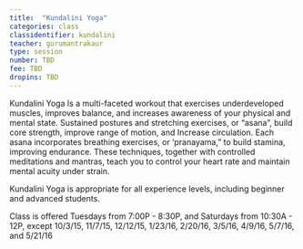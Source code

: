 ```yaml
---
title:  "Kundalini Yoga"
categories: class
classidentifier: kundalini
teacher: gurumantrakaur
type: session
number: TBD
fee: TBD
dropins: TBD
---
```

Kundalini Yoga ls a multi-faceted workout that exercises underdeveloped 
muscles, improves balance, and increases awareness of your physical and 
mental state. Sustained postures and stretching exercises, or “asana”, 
build core strength, improve range of motion, and Increase circulation. 
Each asana incorporates breathing exercises, or ‘pranayama,” to build 
stamina, improving endurance. These techniques, together with controlled 
meditations and mantras, teach you to control your heart rate and maintain 
mental acuity under strain.

Kundalini Yoga is appropriate for all experience levels, including beginner and advanced students.

Class is offered Tuesdays from 7:00P - 8:30P, and Saturdays from 10:30A - 12P, except 10/3/15, 11/7/15, 12/12/15, 1/23/16, 2/20/16, 3/5/16, 4/9/16, 5/7/16, and 5/21/16 
